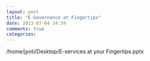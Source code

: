 ```yaml
---
layout: post
title: "E-Governance at Fingertips"
date: 2013-07-04 14:59
comments: true
categories: 
---
```

/home/jyoti/Desktop/E-services at your Fingertips.pptx
